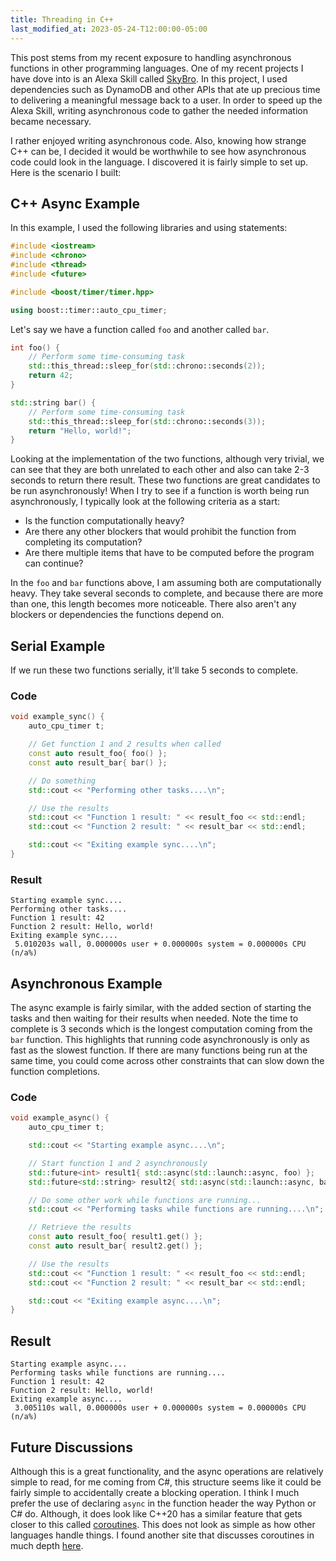 ```yaml
---
title: Threading in C++
last_modified_at: 2023-05-24-T12:00:00-05:00
---
```


This post stems from my recent exposure to handling asynchronous functions in other
programming languages. One of my recent projects I have dove into is
an Alexa Skill called [SkyBro](https://github.com/khurd21/SkyBro). In this project,
I used dependencies such as DynamoDB and other APIs that ate up precious time to delivering
a meaningful message back to a user. In order to speed up the Alexa Skill, writing asynchronous
code to gather the needed information became necessary.

I rather enjoyed writing asynchronous code. Also, knowing how strange C++ can be, I
decided it would be worthwhile to see how asynchronous code could look in the language.
I discovered it is fairly simple to set up. Here is the scenario I built:

## C++ Async Example

In this example, I used the following libraries and using statements:

```cpp
#include <iostream>
#include <chrono>
#include <thread>
#include <future>

#include <boost/timer/timer.hpp>

using boost::timer::auto_cpu_timer;
```

Let's say we have a function called `foo` and another called `bar`.

```cpp
int foo() {
    // Perform some time-consuming task
    std::this_thread::sleep_for(std::chrono::seconds(2));
    return 42;
}

std::string bar() {
    // Perform some time-consuming task
    std::this_thread::sleep_for(std::chrono::seconds(3));
    return "Hello, world!";
}
```

Looking at the implementation of the two functions, although very trivial, we can see that
they are both unrelated to each other and also can take 2-3 seconds to return there result.
These two functions are great candidates to be run asynchronously! When I try to see if a function
is worth being run asynchronously, I typically look at the following criteria as a start:

- Is the function computationally heavy?
- Are there any other blockers that would prohibit the function from
  completing its computation?
- Are there multiple items that have to be computed before the program can continue?

In the `foo` and `bar` functions above, I am assuming both are computationally heavy. They take
several seconds to complete, and because there are more than one, this length becomes
more noticeable. There also aren't any blockers or dependencies the functions depend on.

## Serial Example

If we run these two functions serially, it'll take 5 seconds to complete.

### Code

```cpp
void example_sync() {
    auto_cpu_timer t;

    // Get function 1 and 2 results when called
    const auto result_foo{ foo() };
    const auto result_bar{ bar() };

    // Do something
    std::cout << "Performing other tasks....\n";

    // Use the results
    std::cout << "Function 1 result: " << result_foo << std::endl;
    std::cout << "Function 2 result: " << result_bar << std::endl;

    std::cout << "Exiting example sync....\n";
}
```

### Result

```shell
Starting example sync....
Performing other tasks....
Function 1 result: 42
Function 2 result: Hello, world!
Exiting example sync....
 5.010203s wall, 0.000000s user + 0.000000s system = 0.000000s CPU (n/a%)
```

## Asynchronous Example

The async example is fairly similar, with the added section of starting the tasks and then
waiting for their results when needed. Note the time to complete is 3 seconds which is the
longest computation coming from the `bar` function. This highlights that running code
asynchronously is only as fast as the slowest function. If there are many functions being run
at the same time, you could come across other constraints that can slow down the function
completions.

### Code

```cpp
void example_async() {
    auto_cpu_timer t;

    std::cout << "Starting example async....\n";

    // Start function 1 and 2 asynchronously
    std::future<int> result1{ std::async(std::launch::async, foo) };
    std::future<std::string> result2{ std::async(std::launch::async, bar) };

    // Do some other work while functions are running...
    std::cout << "Performing tasks while functions are running....\n";

    // Retrieve the results
    const auto result_foo{ result1.get() };
    const auto result_bar{ result2.get() };

    // Use the results
    std::cout << "Function 1 result: " << result_foo << std::endl;
    std::cout << "Function 2 result: " << result_bar << std::endl;

    std::cout << "Exiting example async....\n";
}
```

## Result

```shell
Starting example async....
Performing tasks while functions are running....
Function 1 result: 42
Function 2 result: Hello, world!
Exiting example async....
 3.005110s wall, 0.000000s user + 0.000000s system = 0.000000s CPU (n/a%)
```

## Future Discussions

Although this is a great functionality, and the async operations are relatively simple to read,
for me coming from C#, this structure seems like it could be fairly simple to accidentally
create a blocking operation. I think I much prefer the use of declaring `async` in the function
header the way Python or C# do. Although, it does look like C++20 has a similar feature that
gets closer to this called [coroutines](https://en.cppreference.com/w/cpp/language/coroutines).
This does not look as simple as how other languages handle things. I found another site that
discusses coroutines in much depth [here](https://lewissbaker.github.io).
